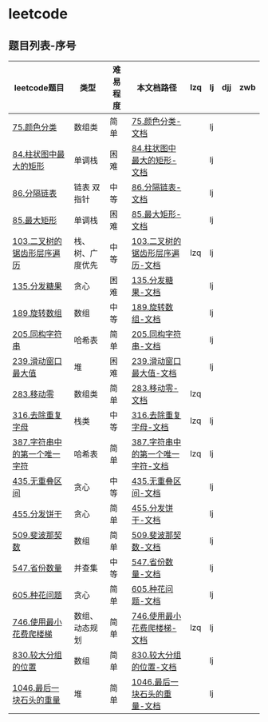 # leetcode

## 题目列表-序号

| leetcode题目 | 类型 | 难易程度 | 本文档路径 |lzq | lj | djj | zwb |
|---|---|---|---|---|---|---|---|
| [75.颜色分类](https://leetcode-cn.com/problems/sort-colors/) |数组类|简单|[75.颜色分类-文档](/leetcode/75.颜色分类.md)| | lj |  |  |
| [84.柱状图中最大的矩形](https://leetcode-cn.com/problems/largest-rectangle-in-histogram/) |单调栈|困难|[84.柱状图中最大的矩形-文档](/leetcode/84.柱状图中最大的矩形.md)| | lj |  |  |
| [86.分隔链表](https://leetcode-cn.com/problems/partition-list/) |链表 双指针|中等|[86.分隔链表-文档](/leetcode/86.分隔链表.md)| | lj |  |  |
| [85.最大矩形](https://leetcode-cn.com/problems/maximal-rectangle/) |单调栈|困难|[85.最大矩形-文档](/leetcode/85.最大矩形.md)| | lj |  |  |
| [103.二叉树的锯齿形层序遍历](https://leetcode-cn.com/problems/binary-tree-zigzag-level-order-traversal/) |栈、树、广度优先|中等|[103.二叉树的锯齿形层序遍历-文档](/leetcode/103.二叉树的锯齿形层序遍历.md)| lzq | lj |  |  |
| [135.分发糖果](https://leetcode-cn.com/problems/candy/) |贪心|困难|[135.分发糖果-文档](/leetcode/135.分发糖果.md)|  | lj |  |  |
| [189.旋转数组](https://leetcode-cn.com/problems/rotate-array/) |数组|中等|[189.旋转数组-文档](/leetcode/189.旋转数组.md)|  | lj |  |  |
| [205.同构字符串](https://leetcode-cn.com/problems/isomorphic-strings/) |哈希表|简单|[205.同构字符串-文档](/leetcode/205.同构字符串.md)|  | lj |  |  |
| [239.滑动窗口最大值](https://leetcode-cn.com/problems/sliding-window-maximum/) |堆|困难|[239.滑动窗口最大值-文档](/leetcode/239.滑动窗口最大值.md)|  | lj |  |  |
| [283.移动零](https://leetcode-cn.com/problems/move-zeroes/) |数组类|简单|[283.移动零-文档](/leetcode/283.移动零.md)|lzq | | | |
| [316.去除重复字母](https://leetcode-cn.com/problems/remove-duplicate-letters/) |栈类|中等|[316.去除重复字母-文档](/leetcode/316.去除重复字母.md)| lzq | lj | | |
| [387.字符串中的第一个唯一字符](https://leetcode-cn.com/problems/first-unique-character-in-a-string/) |哈希表|简单|[387.字符串中的第一个唯一字符-文档](/leetcode/387.字符串中的第一个唯一字符.md)| lzq | lj | | |
| [435.无重叠区间](https://leetcode-cn.com/problems/non-overlapping-intervals/) |贪心|中等|[435.无重叠区间-文档](/leetcode/435.无重叠区间.md)|  | lj | | |
| [455.分发饼干](https://leetcode-cn.com/problems/assign-cookies/) |贪心|简单|[455.分发饼干-文档](/leetcode/455.分发饼干.md)|  | lj | | |
| [509.斐波那契数](https://leetcode-cn.com/problems/fibonacci-number/) |数组|简单|[509.斐波那契数-文档](/leetcode/509.斐波那契数.md)|  | lj | | |
| [547.省份数量](https://leetcode-cn.com/problems/number-of-provinces/) |并查集|中等|[547.省份数量-文档](/leetcode/547.省份数量.md)|  | lj | | |
| [605.种花问题](https://leetcode-cn.com/problems/can-place-flowers/) |贪心|简单|[605.种花问题-文档](/leetcode/605.种花问题.md)|  | lj | | |
| [746.使用最小花费爬楼梯](https://leetcode-cn.com/problems/min-cost-climbing-stairs/) |数组、动态规划|简单|[746.使用最小花费爬楼梯-文档](/leetcode/746.使用最小花费爬楼梯.md)| lzq | lj | | |
| [830.较大分组的位置](https://leetcode-cn.com/problems/positions-of-large-groups/) |数组|简单|[830.较大分组的位置-文档](/leetcode/830.较大分组的位置.md)| | lj | | |
| [1046.最后一块石头的重量](https://leetcode-cn.com/problems/last-stone-weight/) | 堆 |简单|[1046.最后一块石头的重量-文档](/leetcode/1046.最后一块石头的重量.md)| | lj | | |
